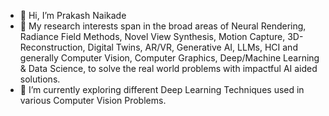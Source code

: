 - 👋 Hi, I’m Prakash Naikade
- 👀 My research interests span in the broad areas of Neural Rendering, Radiance Field Methods, Novel View Synthesis, Motion Capture, 3D-Reconstruction, Digital Twins, AR/VR, Generative AI, LLMs, HCI and generally Computer Vision, Computer Graphics, Deep/Machine Learning & Data Science, to solve the real world problems with impactful AI aided solutions.
- 🌱 I’m currently exploring different Deep Learning Techniques used in various Computer Vision Problems.

<!---
prakashknaikade/prakashknaikade is a ✨ special ✨ repository because its `README.md` (this file) appears on your GitHub profile.
You can click the Preview link to take a look at your changes.
--->
